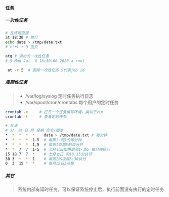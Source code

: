 #### 任务

##### 一次性任务
```bash
# 在终端直接
at 18:30 # 换行
echo date > /tmp/date.txt
# ctrl + D 提交

atq # 添加的一次性任务
# 5 Mon Jul  6 18:30:00 2020 a root

 at -r 5  # 删除一次性任务 5代表job id
```

##### 周期性任务
> - /var/log/syslog 定时任务执行日志
> - /var/spool/cron/crontabs 每个用户的定时任务

```bash
crontab -e     # 打开一个任务编写环境，类似于vim
crontab -l     # 查看定时任务

# 写法
# 分  时 日 月 星期 命令/脚本
*  *  *  *  *    date > /tmp/date.txt # 每分钟
*  *  *  *  1-5  # 每周1-周5的每分钟
*  *  *  *  1,5  # 每周1或周5的每分钟
*  *  7  7  1-5  # 七月七日如果是周1-周5 每分钟执行
15 18 7  7  *    # 七月七日 的18:15分执行
30 3  *  *  1    # 每周1的凌晨3:30执行
0  3  15 *  *    # 每月15日3点整
```


##### 其它
> 系统内部有延时任务，可以保证系统停止后，执行前面没有执行的定时任务
